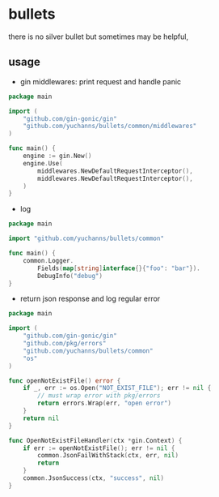 # bullets
there is no silver bullet but sometimes may be helpful,
## usage
* gin middlewares: print request and handle panic
```go
package main

import (
    "github.com/gin-gonic/gin"
    "github.com/yuchanns/bullets/common/middlewares"
)

func main() {
    engine := gin.New()
    engine.Use(
        middlewares.NewDefaultRequestInterceptor(),
        middlewares.NewDefaultRequestInterceptor(),
    )
}
```
* log
```go
package main

import "github.com/yuchanns/bullets/common"

func main() {
    common.Logger.
        Fields(map[string]interface{}{"foo": "bar"}).
    	DebugInfo("debug")
}
```
* return json response and log regular error
```go
package main

import (
    "github.com/gin-gonic/gin"
    "github.com/pkg/errors"
    "github.com/yuchanns/bullets/common"
    "os"
)

func openNotExistFile() error {
	if _, err := os.Open("NOT_EXIST_FILE"); err != nil {
        // must wrap error with pkg/errors
		return errors.Wrap(err, "open error")
	}
	return nil
}

func OpenNotExistFileHandler(ctx *gin.Context) {
	if err := openNotExistFile(); err != nil {
		common.JsonFailWithStack(ctx, err, nil)
		return
	}
	common.JsonSuccess(ctx, "success", nil)
}
```
